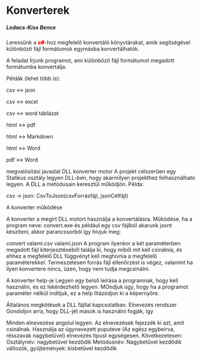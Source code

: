 
# Konverterek

##### Ledacs-Kiss Bence 

Leressünk a <font color="red" style="font-weight:900">c#</font>-hoz megfelelő konvertáló könyvtárakat, amik segítségével különböző fájl formátumok egymásba konvertálhatók.

A feladat
Írjunk programot, ami különböző fájl formátumot megadott formátumba konvertálja.

Példák (lehet több is):

csv <-> json

csv <-> excel

csv <-> word táblázat

html <-> pdf

html <-> Markdown

html <-> Word

pdf <-> Word

megvalósítási javaslat
DLL konverter motor
A projekt célszerűen egy Statikus osztály legyen DLL-ben, hogy akármilyen projekthez felhasználható legyen. A DLL a metódusain keresztül működjön.
 Példa:

csv -> json: CsvToJson(csvForrásfájl, jsonCélfájl)

A konverter működése

A konverter a megírt DLL motort használja a konvertálásra. Működése, ha a program neve: convert.exe és például egy csv fájlból akarunk jsont készíteni, akkor parancssorból így hívjuk meg:

convert valami.csv valami.json
A program ilyenkor a két paraméterben megadott fájl kiterjesztéséből találja ki, hogy miből mit kell csinálnia, és ehhez a megfelelő DLL függvényt kell meghívnia a megfelelő paraméterekkel. Természetesen forrás fájl ellenőrzést is végez, valamint ha ilyen konvertere nincs, üzen, hogy nem tudja megcsinálni.

A konverter help-je
Legyen egy belső leírása a programnak, hogy kell használni, és ez lekérdezhető legyen. MOndjuk úgy, hogy ha a programot paraméter nélkül indítjuk, ez a help litázódjon ki a képernyőre.

Általános megkötések a DLL fájllal kapcsolatban.
Elnevezés rendszer
Gondoljon arra, hogy DLL-jét mások is használni fogják, így

Minden elnevezése angolul legyen.
Az elnevezések fejezzék ki azt, amit csinálnak.
Használja az úgynevezett puputeve (Az egész egybeírva, résszavak nagybetűvel) elnevezés típust egységesen.
Következetesen:
Osztálynév: nagybetűvel kezdődik
Metódusnév: Nagybetűvel kezdődik
változók, gyűjtemények: kisbetűvel kezdődik